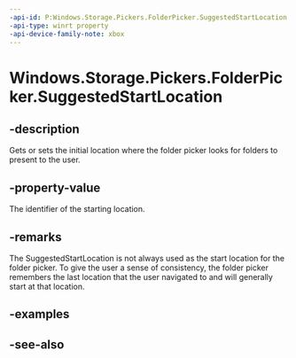 ```yaml
---
-api-id: P:Windows.Storage.Pickers.FolderPicker.SuggestedStartLocation
-api-type: winrt property
-api-device-family-note: xbox
---
```


<!-- Property syntax
public Windows.Storage.Pickers.PickerLocationId SuggestedStartLocation { get;  set; }
-->

# Windows.Storage.Pickers.FolderPicker.SuggestedStartLocation

## -description
Gets or sets the initial location where the folder picker looks for folders to present to the user.

## -property-value
The identifier of the starting location.

## -remarks
The SuggestedStartLocation is not always used as the start location for the folder picker. To give the user a sense of consistency, the folder picker remembers the last location that the user navigated to and will generally start at that location.

## -examples

## -see-also
